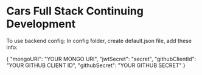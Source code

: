 # Cars Full Stack Continuing Development
To use backend config:
  In config folder, create default.json file, add these info:
  
{
  "mongoURI": "YOUR MONGO URI",
  "jwtSecret": "secret",
  "githubClientId": "YOUR GITHUB CLIENT ID",
  "githubSecret": "YOUR GITHUB SECRET"
}
